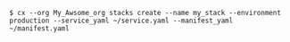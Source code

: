 <!-- usedin: [ _includes/_inlines/Toolbelt/common/stacks/stacks_examples-2-v1.md] -->

```
$ cx --org My_Awsome_org stacks create --name my_stack --environment production --service_yaml ~/service.yaml --manifest_yaml ~/manifest.yaml
```
